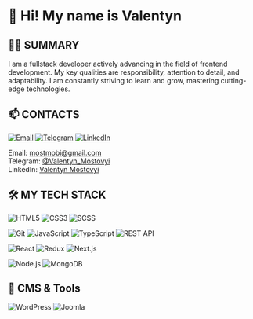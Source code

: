# 👋 Hi! My name is Valentyn

## 🧑‍💻 SUMMARY

I am a fullstack developer actively advancing in the field of frontend development. My key qualities are responsibility, attention to detail, and adaptability. I am constantly striving to learn and grow, mastering cutting-edge technologies.

## 📫 CONTACTS

[![Email](https://img.shields.io/badge/-Email-D14836?logo=gmail&logoColor=white)](mailto:mostmobi@gmail.com)
[![Telegram](https://img.shields.io/badge/-Telegram-2CA5E0?logo=telegram&logoColor=white)](https://t.me/Valentyn_Mostovyi)
[![LinkedIn](https://img.shields.io/badge/-LinkedIn-0077B5?logo=linkedin&logoColor=white)](https://www.linkedin.com/in/valentyn-mostovyi/)

Email: <mostmobi@gmail.com>  
Telegram: [@Valentyn_Mostovyi](https://t.me/Valentyn_Mostovyi)  
LinkedIn: [Valentyn Mostovyi](https://www.linkedin.com/in/valentyn-mostovyi/)

## 🛠️ MY TECH STACK

![HTML5](https://img.shields.io/badge/-HTML5-E34F26?logo=html5&logoColor=white)
![CSS3](https://img.shields.io/badge/-CSS3-1572B6?logo=css3&logoColor=white)
![SCSS](https://img.shields.io/badge/-SCSS-CC6699?logo=sass&logoColor=white)

![Git](https://img.shields.io/badge/-Git-F05032?logo=git&logoColor=white)
![JavaScript](https://img.shields.io/badge/-JavaScript-F7DF1E?logo=javascript&logoColor=black)
![TypeScript](https://img.shields.io/badge/-TypeScript-3178C6?logo=typescript&logoColor=white)
![REST API](https://img.shields.io/badge/-REST%20API-0096FF?logo=api&logoColor=white)

![React](https://img.shields.io/badge/-React-61DAFB?logo=react&logoColor=white)
![Redux](https://img.shields.io/badge/-Redux-764ABC?logo=redux&logoColor=white)
![Next.js](https://img.shields.io/badge/-Next.js-000000?logo=next.js&logoColor=white)

![Node.js](https://img.shields.io/badge/-Node.js-339933?logo=node.js&logoColor=white)
![MongoDB](https://img.shields.io/badge/-MongoDB-47A248?logo=mongodb&logoColor=white)

## 🧩 CMS & Tools

![WordPress](https://img.shields.io/badge/-WordPress-21759B?logo=wordpress&logoColor=white)
![Joomla](https://img.shields.io/badge/-Joomla-5091CD?logo=joomla&logoColor=white)
